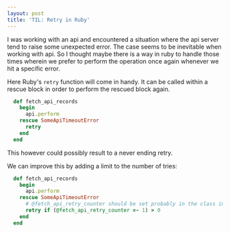 ```yaml
---
layout: post
title: 'TIL: Retry in Ruby'
---
```


I was working with an api and encountered a situation where the api server tend to raise some unexpected error.
The case seems to be inevitable when working with api. So I thought maybe there is a way in ruby to handle those times
wherein we prefer to perform the operation once again whenever we hit a specific error.

Here Ruby's `retry` function will come in handy. It can be called within a rescue block in order to
perform the rescued block again.

```ruby
  def fetch_api_records
    begin
      api.perform
    rescue SomeApiTimeoutError
      retry
    end
  end
```

This however could possibly result to a never ending retry.


We can improve this by adding a limit to the number of tries:

```ruby
  def fetch_api_records
    begin
      api.perform
    rescue SomeApiTimeoutError
      # @fetch_api_retry_counter should be set probably in the class initializer
      retry if (@fetch_api_retry_counter =- 1) > 0
    end
  end
```
